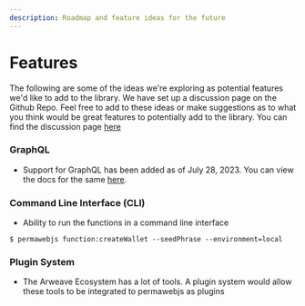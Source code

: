 ```yaml
---
description: Roadmap and feature ideas for the future
---
```


# Features

The following are some of the ideas we're exploring as potential features we'd like to add to the library. We have set up a discussion page on the Github Repo. Feel free to add to these ideas or make suggestions as to what you think would be great features to potentially add to the library. You can find the discussion page [here](https://github.com/labscommunity/permawebjs/discussions)

### GraphQL

* Support for GraphQL has been added as of July 28, 2023. You can view the docs for the same [here](../graphql/introduction-to-graphql.md).

### Command Line Interface (CLI)

* Ability to run the functions in a command line interface&#x20;

```
$ permawebjs function:createWallet --seedPhrase --environment=local
```

### Plugin System

* The Arweave Ecosystem has a lot of tools. A plugin system would allow these tools to be integrated to permawebjs as plugins
